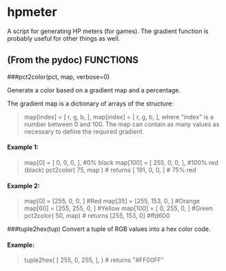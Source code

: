hpmeter
=======

A script for generating HP meters (for games). The gradient function is probably useful for other things as well.

(From the pydoc)
FUNCTIONS
---------
###pct2color(pct, map, verbose=0)
    
Generate a color based on a gradient map and a percentage.
        
The gradient map is a dictionary of arrays of the structure:
> map[index] = [ r, g, b, ],
> map[index] = [ r, g, b, ],
where "index" is a number between 0 and 100. The map can contain as many values as necessary to define the required gradient.
        
#### Example 1:
> map[0]   = [ 0,   0, 0, ], #0% black
> map[100] = [ 255, 0, 0, ], #100% red (black)
> pct2color( 75, map ) # returns [ 191, 0, 0, ] # 75% red
       
#### Example 2:
> map[0] = [255, 0, 0, ] #Red
> map[35] = [255, 153, 0, ] #Orange
> map[60] = [255, 255, 0, ] #Yellow
> map[100] = [ 0, 255, 0, ] #Green
> pct2color( 50, map) # returns [255, 153, 0] #ffd600
    
###tuple2hex(tup)
Convert a tuple of RGB values into a hex color code.
        
#### Example:
> tuple2hex( [ 255, 0, 255, ], ) # returns "#FF00FF"
